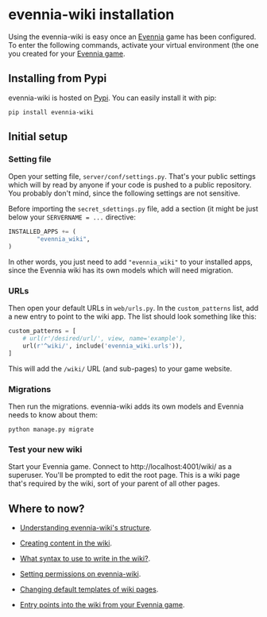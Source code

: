 # evennia-wiki installation

Using the evennia-wiki is easy once an [Evennia](www.evennia.com) game has been configured.  To enter the following commands, activate your virtual environment (the one you created for your [Evennia game](www.evennia.com).

## Installing from Pypi

evennia-wiki is hosted on [Pypi](https://pypi.org/project/evennia-wiki/).  You can easily install it with pip:

    pip install evennia-wiki

## Initial setup

### Setting file

Open your setting file, `server/conf/settings.py`.  That's your public settings which will by read by anyone if your code is pushed to a public repository.  You probably don't mind, since the following settings are not sensitive.

Before importing the `secret_sdettings.py` file, add a section (it might be just below your `SERVERNAME = ...` directive:

```python
INSTALLED_APPS += (
        "evennia_wiki",
)
```

In other words, you just need to add `"evennia_wiki"` to your installed apps, since the Evennia wiki has its own models which will need migration.

### URLs

Then open your default URLs in `web/urls.py`.  In the `custom_patterns` list, add a new entry to point to the wiki app.  The list should look something like this:

```python
custom_patterns = [
    # url(r'/desired/url/', view, name='example'),
    url(r'^wiki/', include('evennia_wiki.urls')),
]
```

This will add the `/wiki/` URL (and sub-pages) to your game website.

### Migrations

Then run the migrations.  evennia-wiki adds its own models and Evennia needs to know about them:

    python manage.py migrate

### Test your new wiki

Start your Evennia game.  Connect to http://localhost:4001/wiki/ as a superuser.  You'll be prompted to edit the root page.  This is a wiki page that's required by the wiki, sort of your parent of all other pages.

## Where to now?

- [Understanding evennia-wiki's structure](structure.md).
- [Creating content in the wiki](page.md).
- [What syntax to use to write in the wiki?](syntax.m).
- [Setting permissions on evennia-wiki](permissions.md).
- [Changing default templates of wiki pages](template.md).

- [Entry points into the wiki from your Evennia game](api.md).
